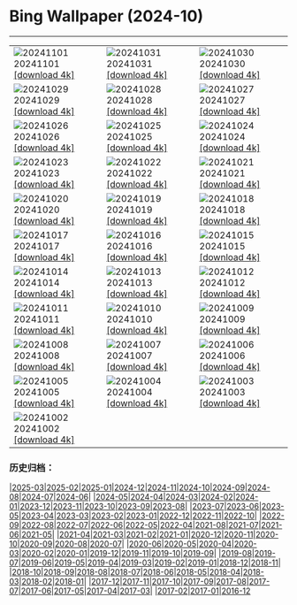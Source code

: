 # Bing Wallpaper (2024-10)
**************

<table><tr><td><img src="https://www.bing.com/th?id=OHR.GargoyleParis_EN-US4049828558_1920x1080.jpg" alt="20241101"> 20241101 <a href="https://www.bing.com/th?id=OHR.GargoyleParis_EN-US4049828558_UHD.jpg">[download 4k]</a></td><td><img src="https://www.bing.com/th?id=OHR.HauntedEdinburgh_EN-US3906244993_1920x1080.jpg" alt="20241031"> 20241031 <a href="https://www.bing.com/th?id=OHR.HauntedEdinburgh_EN-US3906244993_UHD.jpg">[download 4k]</a></td><td><img src="https://www.bing.com/th?id=OHR.GreatOwl_EN-US3778222109_1920x1080.jpg" alt="20241030"> 20241030 <a href="https://www.bing.com/th?id=OHR.GreatOwl_EN-US3778222109_UHD.jpg">[download 4k]</a></td></tr><tr><td><img src="https://www.bing.com/th?id=OHR.PumpkinMist_EN-US3686565863_1920x1080.jpg" alt="20241029"> 20241029 <a href="https://www.bing.com/th?id=OHR.PumpkinMist_EN-US3686565863_UHD.jpg">[download 4k]</a></td><td><img src="https://www.bing.com/th?id=OHR.PolarBearHug_EN-US3461212514_1920x1080.jpg" alt="20241028"> 20241028 <a href="https://www.bing.com/th?id=OHR.PolarBearHug_EN-US3461212514_UHD.jpg">[download 4k]</a></td><td><img src="https://www.bing.com/th?id=OHR.GhostForest_EN-US3389955484_1920x1080.jpg" alt="20241027"> 20241027 <a href="https://www.bing.com/th?id=OHR.GhostForest_EN-US3389955484_UHD.jpg">[download 4k]</a></td></tr><tr><td><img src="https://www.bing.com/th?id=OHR.MontBlancMassif_EN-US3284638409_1920x1080.jpg" alt="20241026"> 20241026 <a href="https://www.bing.com/th?id=OHR.MontBlancMassif_EN-US3284638409_UHD.jpg">[download 4k]</a></td><td><img src="https://www.bing.com/th?id=OHR.BodieCalifornia_EN-US3185568116_1920x1080.jpg" alt="20241025"> 20241025 <a href="https://www.bing.com/th?id=OHR.BodieCalifornia_EN-US3185568116_UHD.jpg">[download 4k]</a></td><td><img src="https://www.bing.com/th?id=OHR.MadameSherriCastle_EN-US3066456106_1920x1080.jpg" alt="20241024"> 20241024 <a href="https://www.bing.com/th?id=OHR.MadameSherriCastle_EN-US3066456106_UHD.jpg">[download 4k]</a></td></tr><tr><td><img src="https://www.bing.com/th?id=OHR.MonsterDoor_EN-US2973387472_1920x1080.jpg" alt="20241023"> 20241023 <a href="https://www.bing.com/th?id=OHR.MonsterDoor_EN-US2973387472_UHD.jpg">[download 4k]</a></td><td><img src="https://www.bing.com/th?id=OHR.AutumnCypress_EN-US2771131028_1920x1080.jpg" alt="20241022"> 20241022 <a href="https://www.bing.com/th?id=OHR.AutumnCypress_EN-US2771131028_UHD.jpg">[download 4k]</a></td><td><img src="https://www.bing.com/th?id=OHR.SmilingSloth_EN-US2707836219_1920x1080.jpg" alt="20241021"> 20241021 <a href="https://www.bing.com/th?id=OHR.SmilingSloth_EN-US2707836219_UHD.jpg">[download 4k]</a></td></tr><tr><td><img src="https://www.bing.com/th?id=OHR.DenderaTemple_EN-US2605709637_1920x1080.jpg" alt="20241020"> 20241020 <a href="https://www.bing.com/th?id=OHR.DenderaTemple_EN-US2605709637_UHD.jpg">[download 4k]</a></td><td><img src="https://www.bing.com/th?id=OHR.CentralParkAutumn_EN-US2354288950_1920x1080.jpg" alt="20241019"> 20241019 <a href="https://www.bing.com/th?id=OHR.CentralParkAutumn_EN-US2354288950_UHD.jpg">[download 4k]</a></td><td><img src="https://www.bing.com/th?id=OHR.MarsDunes_EN-US3465209450_1920x1080.jpg" alt="20241018"> 20241018 <a href="https://www.bing.com/th?id=OHR.MarsDunes_EN-US3465209450_UHD.jpg">[download 4k]</a></td></tr><tr><td><img src="https://www.bing.com/th?id=OHR.FossilsDorset_EN-US9782204825_1920x1080.jpg" alt="20241017"> 20241017 <a href="https://www.bing.com/th?id=OHR.FossilsDorset_EN-US9782204825_UHD.jpg">[download 4k]</a></td><td><img src="https://www.bing.com/th?id=OHR.MaraMigration_EN-US9704012409_1920x1080.jpg" alt="20241016"> 20241016 <a href="https://www.bing.com/th?id=OHR.MaraMigration_EN-US9704012409_UHD.jpg">[download 4k]</a></td><td><img src="https://www.bing.com/th?id=OHR.PuebloNankoweap_EN-US9631367700_1920x1080.jpg" alt="20241015"> 20241015 <a href="https://www.bing.com/th?id=OHR.PuebloNankoweap_EN-US9631367700_UHD.jpg">[download 4k]</a></td></tr><tr><td><img src="https://www.bing.com/th?id=OHR.AlcazarSeville_EN-US9523655289_1920x1080.jpg" alt="20241014"> 20241014 <a href="https://www.bing.com/th?id=OHR.AlcazarSeville_EN-US9523655289_UHD.jpg">[download 4k]</a></td><td><img src="https://www.bing.com/th?id=OHR.QuebecDuck_EN-US9387855720_1920x1080.jpg" alt="20241013"> 20241013 <a href="https://www.bing.com/th?id=OHR.QuebecDuck_EN-US9387855720_UHD.jpg">[download 4k]</a></td><td><img src="https://www.bing.com/th?id=OHR.CelticColours_EN-US9284206130_1920x1080.jpg" alt="20241012"> 20241012 <a href="https://www.bing.com/th?id=OHR.CelticColours_EN-US9284206130_UHD.jpg">[download 4k]</a></td></tr><tr><td><img src="https://www.bing.com/th?id=OHR.KochiaJapan_EN-US9866955641_1920x1080.jpg" alt="20241011"> 20241011 <a href="https://www.bing.com/th?id=OHR.KochiaJapan_EN-US9866955641_UHD.jpg">[download 4k]</a></td><td><img src="https://www.bing.com/th?id=OHR.AspensColorado_EN-US9105602602_1920x1080.jpg" alt="20241010"> 20241010 <a href="https://www.bing.com/th?id=OHR.AspensColorado_EN-US9105602602_UHD.jpg">[download 4k]</a></td><td><img src="https://www.bing.com/th?id=OHR.MototiOctopus_EN-US8820270832_1920x1080.jpg" alt="20241009"> 20241009 <a href="https://www.bing.com/th?id=OHR.MototiOctopus_EN-US8820270832_UHD.jpg">[download 4k]</a></td></tr><tr><td><img src="https://www.bing.com/th?id=OHR.ElbePhilharmonic_EN-US8658450086_1920x1080.jpg" alt="20241008"> 20241008 <a href="https://www.bing.com/th?id=OHR.ElbePhilharmonic_EN-US8658450086_UHD.jpg">[download 4k]</a></td><td><img src="https://www.bing.com/th?id=OHR.SoranoItaly_EN-US2208208147_1920x1080.jpg" alt="20241007"> 20241007 <a href="https://www.bing.com/th?id=OHR.SoranoItaly_EN-US2208208147_UHD.jpg">[download 4k]</a></td><td><img src="https://www.bing.com/th?id=OHR.ElephantTeacher_EN-US8363933732_1920x1080.jpg" alt="20241006"> 20241006 <a href="https://www.bing.com/th?id=OHR.ElephantTeacher_EN-US8363933732_UHD.jpg">[download 4k]</a></td></tr><tr><td><img src="https://www.bing.com/th?id=OHR.EuropaMoon_EN-US8269574935_1920x1080.jpg" alt="20241005"> 20241005 <a href="https://www.bing.com/th?id=OHR.EuropaMoon_EN-US8269574935_UHD.jpg">[download 4k]</a></td><td><img src="https://www.bing.com/th?id=OHR.TajMahalReflection_EN-US5053333041_1920x1080.jpg" alt="20241004"> 20241004 <a href="https://www.bing.com/th?id=OHR.TajMahalReflection_EN-US5053333041_UHD.jpg">[download 4k]</a></td><td><img src="https://www.bing.com/th?id=OHR.WindRiverAlaska_EN-US4993335597_1920x1080.jpg" alt="20241003"> 20241003 <a href="https://www.bing.com/th?id=OHR.WindRiverAlaska_EN-US4993335597_UHD.jpg">[download 4k]</a></td></tr><tr><td><img src="https://www.bing.com/th?id=OHR.HalfDomeYosemite_EN-US4890007214_1920x1080.jpg" alt="20241002"> 20241002 <a href="https://www.bing.com/th?id=OHR.HalfDomeYosemite_EN-US4890007214_UHD.jpg">[download 4k]</a></td><td></td><td></td></tr></table>

### 历史归档：

|[2025-03](/../2025-03/2025-03.md)|[2025-02](/../2025-02/2025-02.md)|[2025-01](/../2025-01/2025-01.md)|[2024-12](/../2024-12/2024-12.md)|[2024-11](/../2024-11/2024-11.md)|[2024-10](/2024-10.md)|[2024-09](/../2024-09/2024-09.md)|[2024-08](/../2024-08/2024-08.md)|[2024-07](/../2024-07/2024-07.md)|[2024-06](/../2024-06/2024-06.md)|
|[2024-05](/../2024-05/2024-05.md)|[2024-04](/../2024-04/2024-04.md)|[2024-03](/../2024-03/2024-03.md)|[2024-02](/../2024-02/2024-02.md)|[2024-01](/../2024-01/2024-01.md)|[2023-12](/../2023-12/2023-12.md)|[2023-11](/../2023-11/2023-11.md)|[2023-10](/../2023-10/2023-10.md)|[2023-09](/../2023-09/2023-09.md)|[2023-08](/../2023-08/2023-08.md)|
|[2023-07](/../2023-07/2023-07.md)|[2023-06](/../2023-06/2023-06.md)|[2023-05](/../2023-05/2023-05.md)|[2023-04](/../2023-04/2023-04.md)|[2023-03](/../2023-03/2023-03.md)|[2023-02](/../2023-02/2023-02.md)|[2023-01](/../2023-01/2023-01.md)|[2022-12](/../2022-12/2022-12.md)|[2022-11](/../2022-11/2022-11.md)|[2022-10](/../2022-10/2022-10.md)|
|[2022-09](/../2022-09/2022-09.md)|[2022-08](/../2022-08/2022-08.md)|[2022-07](/../2022-07/2022-07.md)|[2022-06](/../2022-06/2022-06.md)|[2022-05](/../2022-05/2022-05.md)|[2022-04](/../2022-04/2022-04.md)|[2021-08](/../2021-08/2021-08.md)|[2021-07](/../2021-07/2021-07.md)|[2021-06](/../2021-06/2021-06.md)|[2021-05](/../2021-05/2021-05.md)|
|[2021-04](/../2021-04/2021-04.md)|[2021-03](/../2021-03/2021-03.md)|[2021-02](/../2021-02/2021-02.md)|[2021-01](/../2021-01/2021-01.md)|[2020-12](/../2020-12/2020-12.md)|[2020-11](/../2020-11/2020-11.md)|[2020-10](/../2020-10/2020-10.md)|[2020-09](/../2020-09/2020-09.md)|[2020-08](/../2020-08/2020-08.md)|[2020-07](/../2020-07/2020-07.md)|
|[2020-06](/../2020-06/2020-06.md)|[2020-05](/../2020-05/2020-05.md)|[2020-04](/../2020-04/2020-04.md)|[2020-03](/../2020-03/2020-03.md)|[2020-02](/../2020-02/2020-02.md)|[2020-01](/../2020-01/2020-01.md)|[2019-12](/../2019-12/2019-12.md)|[2019-11](/../2019-11/2019-11.md)|[2019-10](/../2019-10/2019-10.md)|[2019-09](/../2019-09/2019-09.md)|
|[2019-08](/../2019-08/2019-08.md)|[2019-07](/../2019-07/2019-07.md)|[2019-06](/../2019-06/2019-06.md)|[2019-05](/../2019-05/2019-05.md)|[2019-04](/../2019-04/2019-04.md)|[2019-03](/../2019-03/2019-03.md)|[2019-02](/../2019-02/2019-02.md)|[2019-01](/../2019-01/2019-01.md)|[2018-12](/../2018-12/2018-12.md)|[2018-11](/../2018-11/2018-11.md)|
|[2018-10](/../2018-10/2018-10.md)|[2018-09](/../2018-09/2018-09.md)|[2018-08](/../2018-08/2018-08.md)|[2018-07](/../2018-07/2018-07.md)|[2018-06](/../2018-06/2018-06.md)|[2018-05](/../2018-05/2018-05.md)|[2018-04](/../2018-04/2018-04.md)|[2018-03](/../2018-03/2018-03.md)|[2018-02](/../2018-02/2018-02.md)|[2018-01](/../2018-01/2018-01.md)|
|[2017-12](/../2017-12/2017-12.md)|[2017-11](/../2017-11/2017-11.md)|[2017-10](/../2017-10/2017-10.md)|[2017-09](/../2017-09/2017-09.md)|[2017-08](/../2017-08/2017-08.md)|[2017-07](/../2017-07/2017-07.md)|[2017-06](/../2017-06/2017-06.md)|[2017-05](/../2017-05/2017-05.md)|[2017-04](/../2017-04/2017-04.md)|[2017-03](/../2017-03/2017-03.md)|
|[2017-02](/../2017-02/2017-02.md)|[2017-01](/../2017-01/2017-01.md)|[2016-12](/../2016-12/2016-12.md)